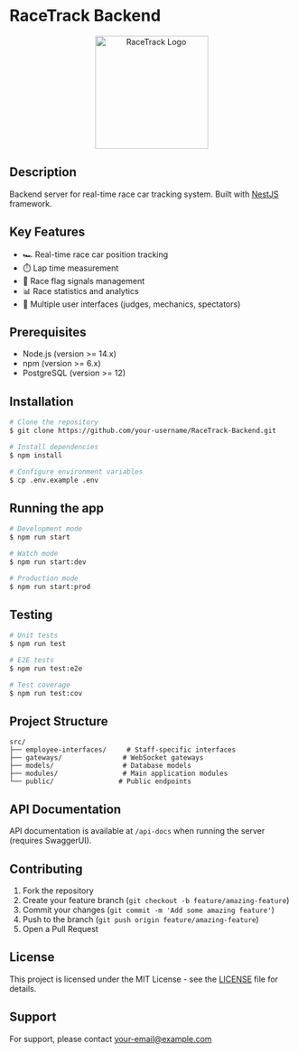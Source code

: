 # RaceTrack Backend

<p align="center">
  <img src="path/to/your/logo.png" width="200" alt="RaceTrack Logo" />
</p>

## Description

Backend server for real-time race car tracking system. Built with [NestJS](https://nestjs.com/) framework.

## Key Features

- 🏎️ Real-time race car position tracking
- ⏱️ Lap time measurement
- 🚥 Race flag signals management
- 📊 Race statistics and analytics
- 👥 Multiple user interfaces (judges, mechanics, spectators)

## Prerequisites

- Node.js (version >= 14.x)
- npm (version >= 6.x)
- PostgreSQL (version >= 12)

## Installation

```bash
# Clone the repository
$ git clone https://github.com/your-username/RaceTrack-Backend.git

# Install dependencies
$ npm install

# Configure environment variables
$ cp .env.example .env
```

## Running the app

```bash
# Development mode
$ npm run start

# Watch mode
$ npm run start:dev

# Production mode
$ npm run start:prod
```

## Testing

```bash
# Unit tests
$ npm run test

# E2E tests
$ npm run test:e2e

# Test coverage
$ npm run test:cov
```

## Project Structure

```
src/
├── employee-interfaces/     # Staff-specific interfaces
├── gateways/               # WebSocket gateways
├── models/                 # Database models
├── modules/                # Main application modules
└── public/                # Public endpoints
```

## API Documentation

API documentation is available at `/api-docs` when running the server (requires SwaggerUI).

## Contributing

1. Fork the repository
2. Create your feature branch (`git checkout -b feature/amazing-feature`)
3. Commit your changes (`git commit -m 'Add some amazing feature'`)
4. Push to the branch (`git push origin feature/amazing-feature`)
5. Open a Pull Request

## License

This project is licensed under the MIT License - see the [LICENSE](LICENSE) file for details.

## Support

For support, please contact [your-email@example.com](mailto:your-email@example.com)